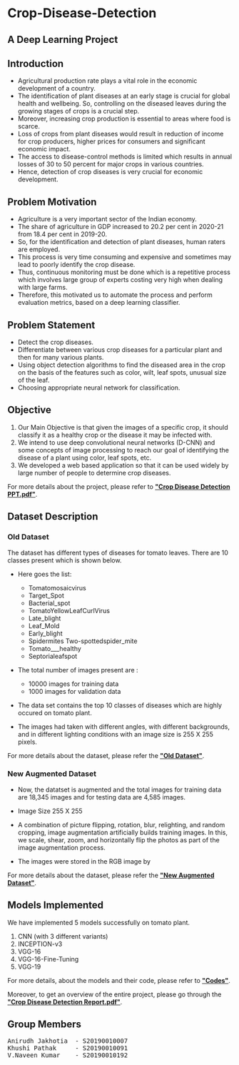# Crop-Disease-Detection
## A Deep Learning Project 

## Introduction
- Agricultural production rate plays a vital role in the economic
development of a country.
- The identification of plant diseases at an early stage is crucial for global health and wellbeing. So, controlling on the diseased leaves
during the growing stages of crops is a crucial step.
- Moreover, increasing crop production is essential to areas where food is scarce.
- Loss of crops from plant diseases would result in
reduction of income for crop producers, higher
prices for consumers and significant economic impact.
- The access to disease-control methods is limited
which results in annual losses of 30 to 50
percent for major crops in various countries. 
- Hence, detection of crop diseases is very crucial for economic development.

## Problem Motivation
- Agriculture is a very important sector of the Indian
economy.
- The share of agriculture in GDP increased to 20.2 per cent
in 2020-21 from 18.4 per cent in 2019-20.
- So, for the identification and detection of plant diseases,
human raters are employed.
- This process is very time consuming and expensive and
sometimes may lead to poorly identify the crop disease.
- Thus, continuous monitoring must be done which is a repetitive
process which involves large group of experts costing very high
when dealing with large farms.
- Therefore, this motivated us to automate the process and
perform evaluation metrics, based on a deep learning classifier.

## Problem Statement
- Detect the crop diseases.
- Differentiate between various crop
diseases for a particular plant and then
for many various plants.
- Using object detection algorithms to find
the diseased area in the crop on the basis
of the features such as color, wilt, leaf
spots, unusual size of the leaf.
- Choosing appropriate neural network for
classification. 

## Objective
1. Our Main Objective is that given the images of a specific crop, it
should classify it as a healthy crop or the disease it may be
infected with.
2. We intend to use deep convolutional neural networks (D-CNN)
and some concepts of image processing to reach our goal of
identifying the disease of a plant using color, leaf spots, etc.
3. We developed a web based application so that it can be used
widely by large number of people to determine crop diseases.

For more details about the project, please refer to [**"Crop Disease Detection PPT.pdf"**][1]. 

[1]: https://github.com/anirudhjak06/Crop-Disease-Detection/blob/main/Slides/Crop_Disease_Detection_Slides.pdf "Title"



## Dataset Description

### Old Dataset
The dataset has different types of diseases for tomato leaves. There are 10 classes present which is shown below.

- Here goes the list:
  - Tomatomosaicvirus
  - Target_Spot
  - Bacterial_spot
  - TomatoYellowLeafCurlVirus
  - Late_blight
  - Leaf_Mold
  - Early_blight
  - Spidermites Two-spottedspider_mite
  - Tomato___healthy
  - Septorialeafspot

- The total number of images present are :
  - 10000 images for training data
  - 1000 images for validation data

- The data set contains the top 10 classes of diseases which are
highly occured on tomato plant.
- The images had taken with different angles, with different
backgrounds, and in different lighting conditions with an image size is 255 X 255 pixels.

For more details about the dataset, please refer the [**"Old Dataset"**][2].

[2]: https://www.kaggle.com/datasets/kaustubhb999/tomatoleaf "Title"


### New Augmented Dataset

- Now, the datatset is augmented and the total images for training data are 18,345 images and for testing data are 4,585 images.

- Image Size 255 X 255

- A combination of picture flipping, rotation, blur, relighting, and
random cropping, image augmentation artificially builds training
images. In this, we scale, shear, zoom, and horizontally flip the
photos as part of the image augmentation process.

- The images were stored in the RGB image by

For more details about the dataset, please refer the [**"New Augmented Dataset"**][3].

[3]: https://www.kaggle.com/datasets/noulam/tomato "Title"



## Models Implemented

We have implemented 5 models successfully on tomato plant.
1. CNN (with 3 different variants)
2. INCEPTION-v3
3. VGG-16
4. VGG-16-Fine-Tuning
5. VGG-19

For more details, about the models and their code, please refer to [**"Codes"**][4].

[4]: https://github.com/anirudhjak06/Crop-Disease-Detection/tree/main/Codes "Title"

Moreover, to get an overview of the entire project, please go through the [**"Crop Disease Detection Report.pdf"**][10].

[10]: https://github.com/anirudhjak06/Crop-Disease-Detection/blob/main/Report/Crop_Disease_Detection_Report.docx.pdf "Title"

## Group Members

<pre>
Anirudh Jakhotia  - S20190010007
Khushi Pathak     - S20190010091
V.Naveen Kumar    - S20190010192
</pre>
